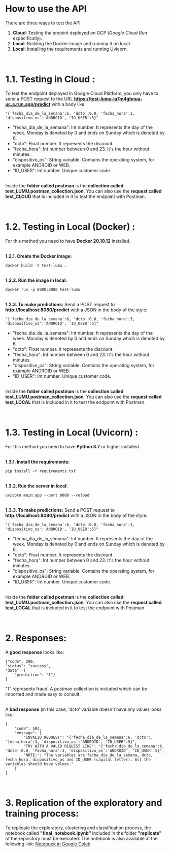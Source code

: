 # **How to use the API** #

There are three ways to test the API:

1. **Cloud**: Testing the endoint deployed on GCP (*Google Cloud Run* especifically).
2. **Local**: Building the Docker image and running it on local.
3. **Local**: Installing the requirements and running Uvicorn.

&nbsp;

# **1.1.** Testing in **Cloud** : #

To test the endpoint deployed in Google Cloud Platform, you only have to send a POST request to the URL **https://test-lumu-ia7m4ghnua-uc.a.run.app/predict** with a body like:

    "{'fecha_dia_de_la_semana':6, 'dcto':0.0, 'fecha_hora':3, 'dispositivo_os':'ANDROID', 'ID_USER':5}"

   - "fecha_dia_de_la_semana": Int number. It represents the day of the week. Monday is denoted by 0 and ends on Sunday which is denoted by 6.
   - "dcto": Float number. It represents the discount.
   - "fecha_hora": Int number between 0 and 23. It's the hour without minutes.
   - "dispositivo_os": String variable. Contains the operating system, for example ANDROID or WEB.
   - "ID_USER": Int number. Unique customer code.

\
Inside the **folder called postman** is the **collection called test_LUMU.postman_collection.json**. You can also use the **request called test_CLOUD** that is included in it to test the endpoint with Postman.

&nbsp;

# **1.2.** Testing in **Local** (Docker) : #

For this method you need to have **Docker 20.10.12** installed.

\
**1.2.1. Create the Docker image:**

    docker build -t test-lumu .
\
**1.2.2. Run the image in local:**

    docker run -p 8080:8080 test-lumu
\
**1.2.3. To make predictions:**
Send a POST request to **http://localhost:8080/predict** with a JSON in the body of the style:

    "{'fecha_dia_de_la_semana':6, 'dcto':0.0, 'fecha_hora':3, 'dispositivo_os':'ANDROID', 'ID_USER':5}"

   - "fecha_dia_de_la_semana": Int number. It represents the day of the week. Monday is denoted by 0 and ends on Sunday which is denoted by 6.
   - "dcto": Float number. It represents the discount.
   - "fecha_hora": Int number between 0 and 23. It's the hour without minutes.
   - "dispositivo_os": String variable. Contains the operating system, for example ANDROID or WEB.
   - "ID_USER": Int number. Unique customer code.

\
Inside the **folder called postman** is the **collection called test_LUMU.postman_collection.json**. You can also use the **request called test_LOCAL** that is included in it to test the endpoint with Postman.

&nbsp;

# **1.3.** Testing in **Local** (Uvicorn) : #

For this method you need to have **Python 3.7** or higher installed.

\
**1.3.1. Install the requirements:**

    pip install -r requirements.txt
\
**1.3.2. Run the server in local:**

    uvicorn main:app --port 8080 --reload
\
**1.3.3. To make predictions:**
Send a POST request to **http://localhost:8080/predict** with a JSON in the body of the style:

    "{'fecha_dia_de_la_semana':6, 'dcto':0.0, 'fecha_hora':3, 'dispositivo_os':'ANDROID', 'ID_USER':5}"

   - "fecha_dia_de_la_semana": Int number. It represents the day of the week. Monday is denoted by 0 and ends on Sunday which is denoted by 6.
   - "dcto": Float number. It represents the discount.
   - "fecha_hora": Int number between 0 and 23. It's the hour without minutes.
   - "dispositivo_os": String variable. Contains the operating system, for example ANDROID or WEB.
   - "ID_USER": Int number. Unique customer code.

\
Inside the **folder called postman** is the **collection called test_LUMU.postman_collection.json**. You can also use the **request called test_LOCAL** that is included in it to test the endpoint with Postman.

&nbsp;
# **2.** Responses: #
   
A **good response** looks like:

    {"code": 200,
    "status": "success",
    "data": {
        "prediction": "1"}
    }
"1" represents fraud. A postman collection is included which can be imported and made easy to consult.

\
A **bad response** (in this case, 'dcto' variable doesn't have any value) looks like:

    {
        "code": 503,
        "message": {
            "INVALID REQUEST": "{'fecha_dia_de_la_semana':6, 'dcto':, 'fecha_hora':3, 'dispositivo_os':'ANDROID', 'ID_USER':5}",
            "TRY WITH A VALID REQUEST LIKE": "{'fecha_dia_de_la_semana':6, 'dcto':0.0, 'fecha_hora':3, 'dispositivo_os':'ANDROID', 'ID_USER':5}",
            "NOTE:": "The variables are fecha_dia_de_la_semana, dcto, fecha_hora, dispositivo_os and ID_USER (capital letter). All the variables should have values."
        }
    }


&nbsp;
# **3.** Replication of the exploratory and training process: #
To replicate the exploratory, clustering and classification process, the notebook called **"final_notebook.ipynb"** included in the folder **"replicate"** of the repository must be executed. The notebook is also available at the following link: [Notebook in Google Colab](https://drive.google.com/file/d/1X0gGIm7X4RLTt0UYNgLlMspTIL1CU5Wl/view?usp=sharing)